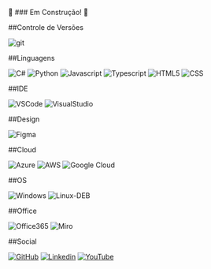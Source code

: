 :construction: ### Em Construção! :construction:


##Controle de Versões

![git](https://shields.io/badge/Git-Básico-f14e32?logo=git&style=flat) 

##Linguagens

![C#](https://shields.io/badge/CSharp-Básico-blue?logo=csharp&logoColor=blue&style=flat)
![Python](https://shields.io/badge/Python-Planejamento-306998?logo=python&style=flat)
![Javascript](https://shields.io/badge/Javascript-Planejamento-F0DB4F?logo=javascript&style=flat)
![Typescript](https://shields.io/badge/Typescript-Planejamento-3178C6?logo=typescript&style=flat)
![HTML5](https://shields.io/badge/HTML5-Planejamento-E34F26?logo=html5&logoColor=E34F26&style=flat)
![CSS](https://shields.io/badge/CSS3-Planejamento-1572B6?logo=css3&logoColor=1572B6&style=flat)

##IDE

![VSCode](https://shields.io/badge/VSCode-Básico-0078d7?logo=visual-studio-code&logoColor=0078d7&style=flat)
![VisualStudio](https://shields.io/badge/Visual_Studio-Básico-5C2D91?logo=visual-studio&logoColor=5C2D91&style=flat)

##Design

![Figma](https://img.shields.io/badge/Figma-Planejamento-F24E1E?style=flat&logo=figma&logoColor=F24E1E)

##Cloud

![Azure](https://shields.io/badge/Azure-Planejamento-0072C6?logo=microsoftazure&logoColor=0072C6&style=flat)
![AWS](https://shields.io/badge/AWS-Planejamento-FF9900?logo=amazon-aws&logoColor=FF9900&style=flat)
![Google Cloud](https://shields.io/badge/GCP-Planejamento-4285F4?logo=google-cloud&logoColor=4285F4&style=flat)

##OS

![Windows](https://shields.io/badge/Windows-Intermediario-0078D6?logo=windows&logoColor=0078D6&style=flat)
![Linux-DEB](https://shields.io/badge/Linux_Debian-Básico+-D70A53?logo=debian&logoColor=D70A53&style=flat)

##Office

![Office365](https://shields.io/badge/Microsoft_Office-Básico+-D83B01?style=flat&logo=microsoft-office&logoColor=D83B01)
![Miro](https://shields.io/badge/Miro-Básico+-050038?style=flat&logo=Miro&logoColor=050038)

##Social

[![GitHub](https://img.shields.io/badge/GitHub-100000?style=flat&logo=github&logoColor=whit)](https://github.com/sidneibrianti)
[![Linkedin](https://img.shields.io/badge/LinkedIn-0077B5?style=flat&logo=linkedin&logoColor=white)](https://www.linkedin.com)
[![YouTube](https://img.shields.io/badge/YouTube-FF0000?style=flat&logo=youtube&logoColor=white)](https://www.youtube.com)